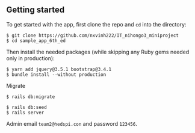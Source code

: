

## Getting started

To get started with the app, first clone the repo and `cd` into the directory:

```
$ git clone https://github.com/nxvinh222/IT_nihongo3_miniproject
$ cd sample_app_6th_ed
```

Then install the needed packages (while skipping any Ruby gems needed only in production):

```
$ yarn add jquery@3.5.1 bootstrap@3.4.1
$ bundle install --without production
```

Migrate

```
$ rails db:migrate
```


```
$ rails db:seed
$ rails server
```

Admin email `team2@hedspi.con` and password `123456`.


